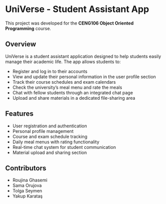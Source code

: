 # UniVerse - Student Assistant App

This project was developed for the **CENG106 Object Oriented Programming** course.

## Overview

UniVerse is a student assistant application designed to help students easily manage their academic life. The app allows students to:

- Register and log in to their accounts  
- View and update their personal information in the user profile section  
- Track their course schedules and exam calendars  
- Check the university’s meal menu and rate the meals  
- Chat with fellow students through an integrated chat page  
- Upload and share materials in a dedicated file-sharing area  

## Features

- User registration and authentication  
- Personal profile management  
- Course and exam schedule tracking  
- Daily meal menus with rating functionality  
- Real-time chat system for student communication  
- Material upload and sharing section  

## Contributors

- Roujina Ghasemi  
- Sama Orujova  
- Tolga Seymen  
- Yakup Karataş  
